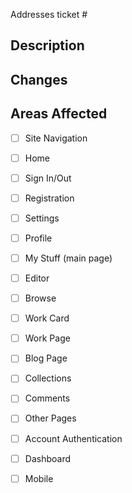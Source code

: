 Addresses ticket #

## Description


## Changes


## Areas Affected
- [ ] Site Navigation
- [ ] Home
- [ ] Sign In/Out
- [ ] Registration
- [ ] Settings

- [ ] Profile
- [ ] My Stuff (main page)
- [ ] Editor
- [ ] Browse
- [ ] Work Card

- [ ] Work Page
- [ ] Blog Page
- [ ] Collections
- [ ] Comments
- [ ] Other Pages

- [ ] Account Authentication
- [ ] Dashboard
- [ ] Mobile